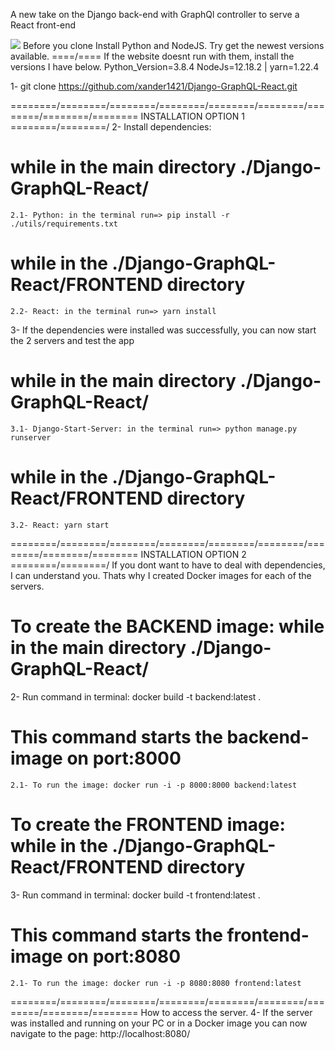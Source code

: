 <bold>A new take on the Django back-end with GraphQl controller to serve a React front-end<bold>


![](./utils/web-page-responsive.gif)
Before you clone Install Python and NodeJS. Try get the newest versions available. 
====/====
If the website doesnt run with them, install the versions I have below. 
Python_Version=3.8.4
NodeJs=12.18.2 | yarn=1.22.4


1- git clone https://github.com/xander1421/Django-GraphQL-React.git

========/========/========/========/========/========/========/========/========
INSTALLATION OPTION 1
========/========/
2- Install dependencies:
# while in the main directory ./Django-GraphQL-React/
    2.1- Python: in the terminal run=> pip install -r ./utils/requirements.txt

# while in the ./Django-GraphQL-React/FRONTEND directory
    2.2- React: in the terminal run=> yarn install

3- If the dependencies were installed was successfully, you can now start the 2 servers and test the app
# while in the main directory ./Django-GraphQL-React/
    3.1- Django-Start-Server: in the terminal run=> python manage.py runserver

# while in the ./Django-GraphQL-React/FRONTEND directory
    3.2- React: yarn start

========/========/========/========/========/========/========/========/========
INSTALLATION OPTION 2
========/========/
If you dont want to have to deal with dependencies, I can understand you.
Thats why I created  Docker images for each of the servers.

# To create the BACKEND image: while in the main directory ./Django-GraphQL-React/
2- Run command in terminal: docker build -t backend:latest . 
# This command starts the backend-image on port:8000
    2.1- To run the image: docker run -i -p 8000:8000 backend:latest

# To create the FRONTEND image: while in the ./Django-GraphQL-React/FRONTEND directory
3- Run command in terminal: docker build -t frontend:latest .
# This command starts the frontend-image on port:8080
    2.1- To run the image: docker run -i -p 8080:8080 frontend:latest


========/========/========/========/========/========/========/========/========
How to access the server.
4- If the server was installed and running on your PC or in a Docker image you can
   now navigate to the page: http://localhost:8080/




